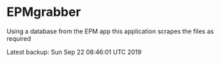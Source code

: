 # EPMgrabber
Using a database from the EPM app this application scrapes the files as required


Latest backup: Sun Sep 22 08:46:01 UTC 2019
